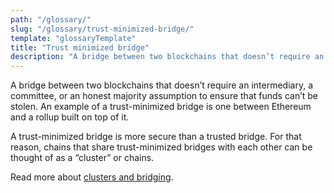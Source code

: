 ```yaml
---
path: "/glossary/"
slug: "/glossary/trust-minimized-bridge/"
template: "glossaryTemplate"
title: "Trust minimized bridge"
description: "A bridge between two blockchains that doesn’t require an intermediary, a committee, or an honest majority assumption to ensure that funds can’t be stolen."
---
```


A bridge between two blockchains that doesn’t require an intermediary, a committee, or an honest majority assumption to ensure that funds can’t be stolen. An example of a trust-minimized bridge is one between Ethereum and a rollup built on top of it.

A trust-minimized bridge is more secure than a trusted bridge. For that reason, chains that share trust-minimized bridges with each other can be thought of as a “cluster” or chains.

Read more about [clusters and bridging](https://blog.celestia.org/clusters/).